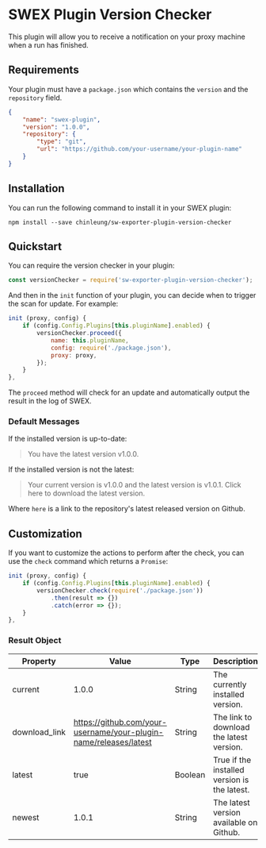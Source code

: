 # SWEX Plugin Version Checker

This plugin will allow you to receive a notification on your proxy machine when a run has finished.

## Requirements

Your plugin must have a `package.json` which contains the `version` and the `repository` field.

```json
{
    "name": "swex-plugin",
    "version": "1.0.0",
    "repository": {
        "type": "git",
        "url": "https://github.com/your-username/your-plugin-name"
    }
}
```

## Installation

You can run the following command to install it in your SWEX plugin:

```console
npm install --save chinleung/sw-exporter-plugin-version-checker
```

## Quickstart

You can require the version checker in your plugin:

```js
const versionChecker = require('sw-exporter-plugin-version-checker');
```

And then in the `init` function of your plugin, you can decide when to trigger the scan for update. For example:

```js
init (proxy, config) {
    if (config.Config.Plugins[this.pluginName].enabled) {
        versionChecker.proceed({
            name: this.pluginName,
            config: require('./package.json'),
            proxy: proxy,
        });
    }
},
```

The `proceed` method will check for an update and automatically output the result in the log of SWEX.

### Default Messages

If the installed version is up-to-date:

> You have the latest version v1.0.0.

If the installed version is not the latest:

> Your current version is v1.0.0 and the latest version is v1.0.1. Click here to download the latest version.

Where `here` is a link to the repository's latest released version on Github.

## Customization

If you want to customize the actions to perform after the check, you can use the `check` command which returns a `Promise`:

```js
init (proxy, config) {
    if (config.Config.Plugins[this.pluginName].enabled) {
        versionChecker.check(require('./package.json'))
            .then(result => {})
            .catch(error => {});
    }
},
```

### Result Object

| Property      | Value                                                               | Type    | Description                                  |
|---------------|---------------------------------------------------------------------|---------|----------------------------------------------|
| current       | 1.0.0                                                               | String  | The currently installed version.             |
| download_link | https://github.com/your-username/your-plugin-name/releases/latest   | String  | The link to download the latest version.     |
| latest        | true                                                                | Boolean | True if the installed version is the latest. |
| newest        | 1.0.1                                                               | String  | The latest version available on Github.      |
